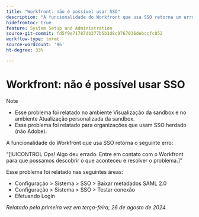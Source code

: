 ```yaml
---
title: "Workfront: não é possível usar SSO"
description: "A funcionalidade do Workfront que usa SSO retorna um erro de Ops."
hidefromtoc: true
feature: System Setup and Administration
source-git-commit: fd5f9e71787db377b5b1d8c9767036debccfc852
workflow-type: tm+mt
source-wordcount: '96'
ht-degree: 33%

---
```



# Workfront: não é possível usar SSO

>[!NOTE]
>
>* Esse problema foi relatado no ambiente Visualização da sandbox e no ambiente Atualização personalizada da sandbox.
>* Esse problema foi relatado para organizações que usam SSO herdado (não Adobe).

A funcionalidade do Workfront que usa SSO retorna o seguinte erro:

“[!UICONTROL Ops! Algo deu errado. Entre em contato com o Workfront para que possamos descobrir o que aconteceu e resolver o problema.]”

Esse problema foi relatado nas seguintes áreas:

* Configuração > Sistema > SSO > Baixar metadados SAML 2.0
* Configuração > Sistema > SSO > Testar conexão
* Efetuando Login

_Relatado pela primeira vez em terça-feira, 26 de agosto de 2024._

